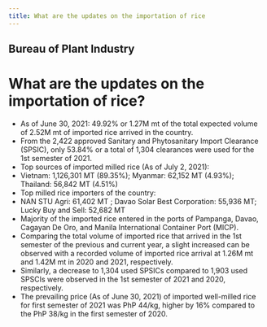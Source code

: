 ```yaml
---
title: What are the updates on the importation of rice
---
```


## Bureau of Plant Industry

# What are the updates on the importation of rice?


 - As of June 30, 2021: 49.92% or 1.27M mt of the total expected volume of 2.52M mt of imported rice arrived in the country.
 - From the 2,422 approved Sanitary and Phytosanitary Import Clearance (SPSIC), only 53.84% or a total of 1,304 clearances were used for the 1st semester of 2021.
 - Top sources of imported milled rice (As of July 2, 2021):
 - Vietnam: 1,126,301 MT (89.35%); Myanmar: 62,152 MT (4.93%);        Thailand: 56,842 MT (4.51%)
 - Top milled rice importers of the country:
 - NAN STU Agri: 61,402 MT ; Davao Solar Best Corporation: 55,936 MT; Lucky Buy and Sell: 52,682 MT 
 - Majority of the imported rice entered in the ports of Pampanga, Davao, Cagayan De Oro,  and Manila International Container Port (MICP).
 - Comparing the total volume of imported rice that arrived in the 1st semester of the previous and current year, a slight increased can be observed with a recorded volume of imported rice arrival at 1.26M mt and 1.42M mt in 2020 and 2021, respectively.   
 - Similarly, a decrease to 1,304 used SPSICs compared to 1,903 used SPSCIs were observed in the 1st semester of 2021 and 2020, respectively.   
 - The prevailing price (As of June 30, 2021) of imported well-milled rice for first semester of 2021 was PhP 44/kg, higher by 16% compared to the PhP 38/kg in the first semester of 2020.

